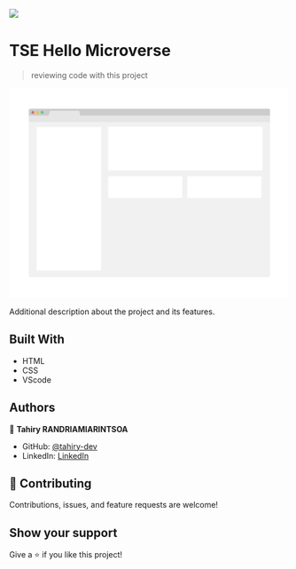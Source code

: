 ![](https://img.shields.io/badge/Microverse-blueviolet)

# TSE Hello Microverse

> reviewing code with this project

![screenshot](./app_screenshot.png)

Additional description about the project and its features.

## Built With

- HTML
- CSS
- VScode


## Authors

👤 **Tahiry RANDRIAMIARINTSOA**

- GitHub: [@tahiry-dev](https://github.com/tahiry-dev)
- LinkedIn: [LinkedIn](https://www.linkedin.com/in/tahiry-randriamiarintsoa/)


## 🤝 Contributing

Contributions, issues, and feature requests are welcome!


## Show your support

Give a ⭐️ if you like this project!

